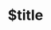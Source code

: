 ---
title: $title
second_title: Aspose.PDF per .NET API Reference
description: $description
type: docs
weight: $weight
url: /it/net/$ref/
---